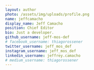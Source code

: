 ```yaml
---
layout: author
photo: /assets/img/uploads/profile.png
name: jeffcamacho
display_name: Jeff Camacho
position: Chief Editor
bio: Just a developer.
github_username: jeff-mos-def
# facebook_username: thiagorossener
twitter_username: jeff_mos_def
instagram_username: jeff_mos_def
linkedin_username: jeffrey.camacho
# medium_username: thiagorossener
---
```


